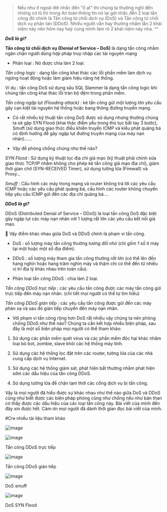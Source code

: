 >Nếu như ở ngoài đời nhắc đến "ồ ạt" thì chúng ta thường nghĩ đến những cơ lũ thì trong An toàn thông tin nó lại gợi nhắc đến 2 loại tấn công đó chính là Tấn công từ chối dịch vụ (DoS) và Tấn công từ chối dịch vụ phân tán (DDoS). Nhiều người vẫn hay thường nhầm lẫn 2 khái niệm này nên hôm nay haỹ cùng mình làm rõ 2 khái niệm này nha. ^^

***DoS là gì?***

**Tấn công từ chối dịch vụ (Denial of Service – DoS)** là dạng tấn công nhằm ngăn chặn người dùng hợp pháp truy nhập các tài nguyên mạng

+ Phân loại : Nó được chia làm 2 loại:

*Tấn công logic* : dạng tấn công khai thác các lỗi phần mềm làm dịch vụ ngừng hoạt động hoặc làm giảm hiệu năng hệ thống.

Ví dụ : tấn công DoS sử dụng sâu SQL Slammer là dạng tấn công logic khi chúng        tấn công khai thác lỗi tràn bộ đệm trong phần mềm.

*Tấn công ngập lụt (Flooding attack)* : kẻ tấn công gửi một lượng lớn yêu cầu gây cạn kiệt tài nguyên hệ thống hoặc bang thông đường truyền mạng.

+ Có rất nhiều kỹ thuật tấn công DoS được sử dụng nhưng thường chúng ta sẽ gặp SYN Flood (khai thác điểm yếu trong thủ tục bắt tay 3 bước), Smuft (sử dụng giao thức điều khiển truyền ICMP và kiểu phát quảng bá có định hướng để gây ngập lụt đường truyền mạng của máy nạn nhân)……

+ Vậy để phòng chống chúng như thế nào?

*SYN Flood* : Sử dụng kỹ thuật lọc địa chỉ giả mạo (kỹ thuật phải chỉnh sửa giao thức TCP/IP nhằm không cho phép kẻ tấn công giả mạo địa chỉ), giảm thời gian chờ (SYN-RECEIVED Timer), sử dụng tưởng lửa (Firewall) và Proxy…


*Smuff* : Cấu hình các máy trong mạng và router không trả lời các yêu cầu ICMP hoặc các yêu cầu phát quảng bá, cấu hình các router không chuyển tiếp yêu cầu ICMP gửi đến các địa chỉ quảng bá….

***DDoS là gì?***

DDoS (Distributed Denial of Service – DDoS) là loại tấn công DoS đặc biệt gây ngập lụt các máy nạn nhân với 1 lượng rất lớn các yêu cầu kết nối giả mạo.

	Vậy điểm khác nhau giữa DoS và DDoS chính là phạm vi tấn công. 

-	DoS : số lượng máy tấn công thường *tương đối nhỏ* (chỉ gốm 1 số ít máy tại một hoặc một số địa điểm).

-	DDoS : số lượng máy tham gia tấn công thường *rất lớn* (có thể lên đến hang nghìn hoặc hang trăm nghìn máy và thậm chí có thể đến từ nhiều vị trí địa lý khác nhau trên toàn cầu).

+ Phân loại tấn công DDoS : chia làm 2 loại.

*Tấn công DDoS trực tiếp* : các yêu cầu tấn công được các máy tấn công gửi trực tiếp đến máy nạn nhân. (chi tiết mọi người có thể tự tìm hiểu)

*Tấn công DDoS gián tiếp* : các yêu cầu tấn công được gửi đến các máy phản xạ và sau đó gián tiếp chuyển đến máy nạn nhân.

+ Với phạm vi tấn công rộng hơn DoS rất nhiều vậy chúng ta nên phòng chống DDoS như thế nào? Chúng ta cần kết hợp nhiều biện pháp, sau đây là một số biện pháp mọi người có thể tham khảo:

1.	Sử dụng các phần mềm quét virus và các phần mềm độc hại khác nhằm loại bỏ bot, zombie, slave khỏi các hệ thống máy tính.

2.	Sử dụng các hệ thống lọc đặt trên các router, tường lửa của các nhà cung cấp dịch vụ Internet.

3.	Sử dụng các hệ thống giám sát, phát hiện bất thường nhằm phát hiện sớm các dấu hiệu của tấn công DDoS.

4.	Sử dụng tường lửa để chặn tạm thời các cổng dịch vụ bị tấn công.

Vậy là mọi người đã hiểu được sự khác nhau như thế nào giữa DoS và DDoS cũng như biết được các biện pháp phòng cũng như chống nếu như bản than có thấy được các dấu hiệu của các loại tấn công này. Bài viết của mình đến đây xin được hết. Cảm ơn mọi người đã dành thời gian đọc bài viết của mình.

#Cre nhiều tài liệu tham khảo

![image](https://github.com/user-attachments/assets/a76c2139-93a9-42f5-8e44-a8d8195789d7)

![image](https://github.com/user-attachments/assets/936ccc4a-8718-4f95-b0e6-ead135be6301)

Tấn công DDoS trực tiếp

![image](https://github.com/user-attachments/assets/aa22f125-e0dd-4af1-b606-4a200a3abe5e)

Tấn công DDoS gián tiếp

![image](https://github.com/user-attachments/assets/03a1870b-bc9f-49ec-a84e-784ef1b03930)

DoS smuff

![image](https://github.com/user-attachments/assets/e8bf8031-aa23-4c5d-9480-41c41ef79a64)

DoS SYN Flood
